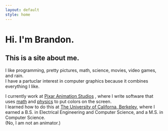 ```yaml
---
layout: default
style: home
---
```


# Hi. I'm Brandon.

## This is a site about me.

I like programming, pretty pictures, math, science, movies, video games, and rain.  
I have a partuclar interest in computer graphics because it combines everything I like.

I currently work at [Pixar Animation Studios](http://www.pixar.com/) , where I write software that uses [math](http://en.wikipedia.org/wiki/Rendering_equation) and [physics](http://en.wikipedia.org/wiki/Light_transport_theory) to put colors on the screen.  
I learned how to do this at [The University of Californa, Berkeley](http://www.berkeley.edu/index.html), where I earned a B.S. in Electrical Engineering and Computer Science, and a M.S. in Computer Science.  
(No, I am not an animator.)
